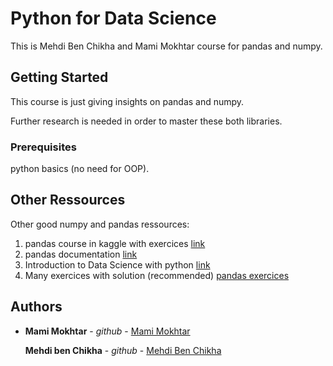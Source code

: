 # Python for Data Science

This is Mehdi Ben Chikha and Mami Mokhtar course for pandas and numpy.

## Getting Started

This course is just giving insights on pandas and numpy.

Further research is needed in order to master these both libraries.

### Prerequisites

python basics (no need for OOP).

## Other Ressources

Other good numpy and pandas ressources:
1. pandas course in kaggle with exercices [link](https://www.kaggle.com/learn/pandas)
2. pandas documentation [link](https://pandas.pydata.org/pandas-docs/stable/reference/index.html)
3. Introduction to Data Science with python [link](https://www.coursera.org/learn/python-data-analysis)
4. Many exercices with solution (recommended) [pandas exercices](https://github.com/guipsamora/pandas_exercises) 

## Authors

* **Mami Mokhtar** - *github* - [Mami Mokhtar](https://github.com/Mo5mami)

  **Mehdi ben Chikha** - *github* - [Mehdi Ben Chikha](https://github.com/MehdiBC)
